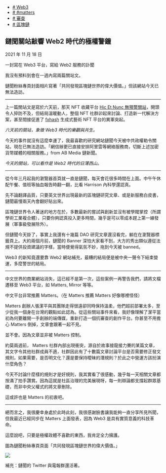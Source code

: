 +   [# Web3](https://matters.town/tags/60043-Web3)
+   [# #matters](https://matters.town/tags/17278-matters)
+   [# 審查](https://matters.town/tags/1253-%E5%AF%A9%E6%9F%A5)
+   [# 區塊鏈](https://matters.town/tags/2277-%E5%8D%80%E5%A1%8A%E9%8F%88)

## 鏈聞關站敲響 Web2 時代的極權警鐘

2021 年 11 月 18 日

一封寫在 Web3 平台，寫給 Web2 服務的訃聞

我沒有預料到會在一週內寫兩篇關站文。

鏈聞粉絲專頁封面相片寫著「共同發現區塊鏈世界的偉大價值。」但該網站今天已無法造訪。

* * *

上一篇關站文是寫於六天前，那天 NFT 收藏平台 [Hic Et Nunc 無預警關站](https://matters.news/@mashbean/nft-%E6%95%85%E4%BA%8B%E9%9B%86-%E6%B6%88%E5%A4%B1%E7%9A%84%E6%AD%A4%E6%99%82%E6%AD%A4%E5%88%BB-%E6%98%AF%E5%B0%81%E8%81%96%E9%82%84%E6%98%AF%E5%8F%9B%E5%BE%92-bafyreihhyvwfjuacgevrvywjtupnevvpx3e35br5u6qcf3k4y3nljtsrpy)，開頭令人猝防不及，但結局溫暖動人，整個 NFT 社群卯起來討論、打造新一代解決方案，甚至間接促進了 [fxhash](https://www.fxhash.xyz/) 生成式藝術 NFT 平台的異軍突起。

*六天前的關站，象徵 Web3 時代的樂觀與共生。*

今天的事件就沒有這麼幸運了，我最喜歡的研究網站鏈聞今天被中共政權勒令關站，現在已無法造訪。「網信辦更已直接安排阿里雲等網絡服務商，切斷上述加密貨幣媒體的相關服務。」from AB Media 鏈新聞。

*今天的關站，可以看作是 Web2 時代的日薄西山。*

* * *

從今年三月起我的瀏覽器首頁就一直是鏈聞，每天會花很多時間在上面。中午午休配午餐、值班等抽血報告時翻一翻，比看 Harrison 內科學還認真。

先不論翻譯品質，只要英文世界出現最新的區塊鏈研究文章、或是新服務白皮書，鏈聞最慢兩天內會翻好貼出來。

區塊鏈世界令人著迷的地方在於，多數最新的嘗試與創新並沒有被學閥掌控（所謂學術工業複合體），只要你夠認真投入更多時間，幾乎是可以零成本趕上第一線發展（軍事級發展除外）。

但鏈聞今天掛了，事實上我還有十幾篇 DAO 研究文章還沒看完，躺在在瀏覽器標籤頁上。大約兩個月前，鏈聞的 Banner 深怕大家看不到，大方的秀出類似遵從法規不提供投資建議的字樣，當時便覺得氣氛不妙，拖到今天被 banned。

Web3 的新知竟還要靠 Web2 網站補充，最糟的結局便是被中央一聲令下結束營運，多麼警世的結局。

* * *

中文世界的商業網站消失，這已經不是第一次，這些案例一再警告我們，請將文檔遷移至 Web3 平台，如 Matters, Mirror 等等。

中文平台非常推薦 Matters。（在 Matters 推薦 Matters 好像哪裡怪怪）

Matters 創辦人張潔平與其團隊走得很遠卻同時保持溫柔，他們超前部署太多，至少從我一個身在台灣的觀點如此認為。從這些關站事件來看，我好像理解了潔平當初為何要離開一手創辦的端傳媒，重新打造一個抗審查的創作平台。你甚至不用擔心 Matters 倒掉，文章會跟著一起不見。

並不會。因為文章並非被 Matters 控制。

約莫兩週前， Matters 社群內部出現衝突，源自於故事接龍接力賽的某篇文章，其文字令其他社群成員不適，社群因此有了十數篇文章討論平台是否需要修正發文規則，如果需要，是否明文化？還是要保持曖昧的潛規則？於此之中營運方該扮演什麼角色？

今天不討論什麼樣的規則才是好規則，我其實看了很感動，幾乎每一天相關文章都按滿了拍手讚賞。因為這就是社區治理的完美展現呀，每一則辯論都支撐起群眾基礎，而非中央父權式的將文章刪除。

這或許也是 Matters 的初衷吧。

* * *

總而言之，我很慶幸身處於此時此刻，我很感謝臉書讓我能夠一直分享所見所聞，但我最近已經同步在 Matters 上面發表，因為 Web3 是具有實質意義的科技革命。

這麼說吧，只要是極權政體不喜歡的東西，我肯定全力擁護。

圖為鏈聞粉絲專頁頁面「共同發現區塊鏈世界的偉大價值。」

 ![](https://assets.matters.news/embed/27f34e0d-c014-4d48-b88e-0edf8a008980.png)

補充：鏈聞的 Twitter 與電報群還活著。